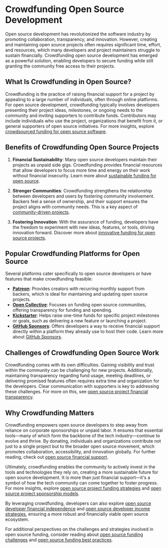 # Crowdfunding Open Source Development

Open source development has revolutionized the software industry by promoting collaboration, transparency, and innovation. However, creating and maintaining open source projects often requires significant time, effort, and resources, which many developers and project maintainers struggle to sustain financially. Crowdfunding open source development has emerged as a powerful solution, enabling developers to secure funding while still granting the community free access to their projects.

## What Is Crowdfunding in Open Source?

Crowdfunding is the practice of raising financial support for a project by appealing to a large number of individuals, often through online platforms. For open source development, crowdfunding typically involves developers presenting their project ideas, milestones, or ongoing needs to the community and inviting supporters to contribute funds. Contributors may include individuals who use the project, organizations that benefit from it, or general supporters of open source initiatives. For more insights, explore [crowdsourced funding for open source software](https://www.license-token.com/wiki/crowdsourced-funding-for-open-source-software).

## Benefits of Crowdfunding Open Source Projects

1. **Financial Sustainability**: Many open source developers maintain their projects as unpaid side gigs. Crowdfunding provides financial resources that allow developers to focus more time and energy on their work without financial insecurity. Learn more about [sustainable funding for open source](https://www.license-token.com/wiki/sustainable-funding-for-open-source).

2. **Stronger Communities**: Crowdfunding strengthens the relationship between developers and users by fostering community involvement. Backers feel a sense of ownership, and their support ensures the project aligns with community needs. This is a key aspect of [community-driven projects](https://www.license-token.com/wiki/community-driven-projects).

3. **Fostering Innovation**: With the assurance of funding, developers have the freedom to experiment with new ideas, features, or tools, driving innovation forward. Discover more about [innovative funding for open source projects](https://www.license-token.com/wiki/innovative-funding-for-open-source-projects).

## Popular Crowdfunding Platforms for Open Source

Several platforms cater specifically to open source developers or have features that make crowdfunding feasible:

- **[Patreon](https://www.patreon.com/)**: Provides creators with recurring monthly support from backers, which is ideal for maintaining and updating open source projects.
- **[Open Collective](https://opencollective.com/)**: Focuses on funding open source communities, offering transparency for funding and spending.
- **[Kickstarter](https://www.kickstarter.com/)**: Helps raise one-time funds for specific project milestones or goals, such as delivering a new feature or launching a project.
- **[GitHub Sponsors](https://github.com/sponsors)**: Offers developers a way to receive financial support directly within a platform they already use to host their code. Learn more about [GitHub Sponsors](https://www.license-token.com/wiki/what-is-git-hub-sponsors).

## Challenges of Crowdfunding Open Source Work

Crowdfunding comes with its own difficulties. Gaining visibility and trust within the community can be challenging for new projects. Additionally, maintaining transparency regarding fund usage, meeting deadlines, or delivering promised features often requires extra time and organization for the developers. Clear communication with supporters is key to addressing these challenges. For more on this, see [open source project financial transparency](https://www.license-token.com/wiki/open-source-project-financial-transparency).

## Why Crowdfunding Matters

Crowdfunding empowers open source developers to step away from reliance on corporate sponsorships or unpaid labor. It ensures that essential tools—many of which form the backbone of the tech industry—continue to evolve and thrive. By donating, individuals and organizations contribute not just to a single project but to the broader open source movement, which promotes collaboration, accessibility, and innovation globally. For further reading, check out [open source financial support](https://www.license-token.com/wiki/open-source-financial-support).

Ultimately, crowdfunding enables the community to actively invest in the tools and technologies they rely on, creating a more sustainable future for open source development. It is more than just financial support—it's a symbol of how the tech community can come together to foster progress. For more insights, explore [open source project funding strategies](https://www.license-token.com/wiki/open-source-project-funding-strategies) and [open source project sponsorship models](https://www.license-token.com/wiki/open-source-project-sponsorship-models).

By leveraging crowdfunding, developers can also explore [open source developer financial independence](https://www.license-token.com/wiki/open-source-developer-financial-independence) and [open source developer income strategies](https://www.license-token.com/wiki/open-source-developer-income-strategies), ensuring a more robust and financially viable open source ecosystem.

For additional perspectives on the challenges and strategies involved in open source funding, consider reading about [open source funding challenges](https://www.license-token.com/wiki/open-source-funding-challenges) and [open source funding best practices](https://www.license-token.com/wiki/open-source-funding-best-practices).